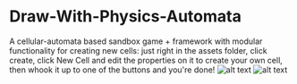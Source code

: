 # Draw-With-Physics-Automata
A cellular-automata based sandbox game + framework with modular functionality for creating new cells: just right in the assets folder, click create, click New Cell
and edit the properties on it to create your own cell, then whook it up to one of the buttons and you're done!
![alt text](https://i.ibb.co/qpDGwx7/Screen-Shot-2021-04-18-at-12-43-49.png)
![alt text](https://i.ibb.co/hM6JK61/unknown.png)
